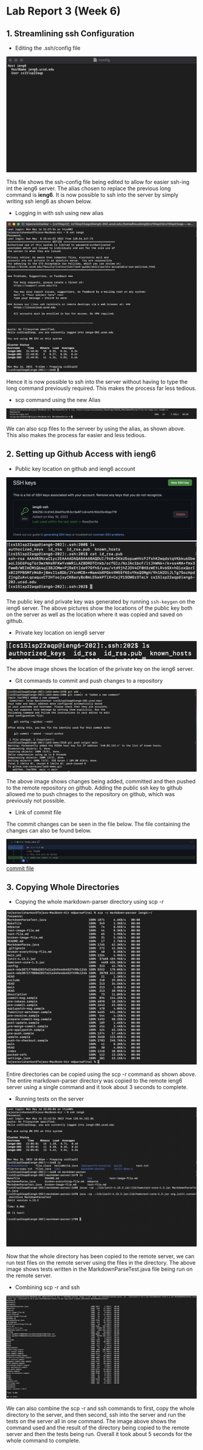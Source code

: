 # Lab Report 3 (Week 6)

## 1. Streamlining ssh Configuration

- Editing the .ssh/config file

![ssh-config](/ssh-config.png)

This file shows the ssh-config file being edited to allow for easier ssh-ing int the ieng6 server. The alias chosen to replace the previous long command is
**ieng6**. It is now possible to ssh into the server by simply writing ssh ieng6 as shown below.

- Logging in with ssh using new alias

![ssh-alias](/ssh-with-alias.png)

Hence it is now possible to ssh into the server without having to type the long command previously required. This makes the process far less tedious.

- scp command using the new Alias

![scp-alias](/copyingfile-alias.png)

We can also scp files to the serveer by using the alias, as shown above. This also makes the process far easier and less tedious.

## 2. Setting up Github Access with ieng6

- Public key location on github and ieng6 account

![publickeygithub](/publickeygithub.png)
![publickkeyieng6](/publickeyieng6.png)

The public key and private key was generated by running `ssh-keygen` on the ieng6 server. The above pictures show the locations of the public key both on
the server as well as the location where it was copied and saved on github.

- Private key location on ieng6 server

![privatekkeyieng6](/privatekey.png)

The above image shows the location of the private key on the ieng6 server.

- Git commands to commit and push changes to a repository

![gitpushieng6](/gitpushieng6.png)

The above image shows changes being added, committed and then pushed to the remote repository on github. Adding the public ssh key to github allowed me to
push chnages to the repository on github, which was previously not possible.

- Link of commit file

The commit changes can be seen in the file below. The file containing the changes can also be found below.

![commitpic](/commitieng6.png)
[commit file](https://github.com/ravtejas/cse15L-lab-reports/edit/main/lab-report-3-week-6.md)

## 3. Copying Whole Directories

- Copying the whole markdown-parser directory using scp -r

![scp-r](/scp-r.png)

Entire directories can be copied using the scp -r command as shown above. The entire markdown-parser directory was copied to the remote ieng6 server using
a single command and it took about 3 seconds to complete.

- Running tests on the server 

![runningTests](/runningtest.png)

Now that the whole directory has been copied to the remote server, we can run test files on the remote server using the files in the directory. The above
image shows tests written in the MarkdownParseTest.java file being run on the remote server.

- Combining scp -r and ssh

![scp-r+ssh](/scp+ssh.png)

We can also combine the scp -r and ssh commands to first, copy the whole directory to the server, and then second, ssh into the server and run the tests
on the server all in one command. The image above shows the command used and the result of the directory being copied to the remote server and then the
tests being run. Overall it took about 5 seconds for the whole command to complete.



